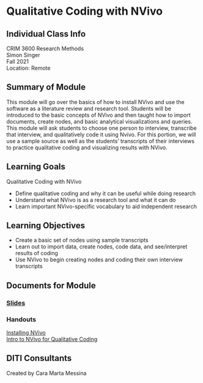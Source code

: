 # Qualitative Coding with NVivo

## Individual Class Info
CRIM 3600 Research Methods
<br>
Simon Singer
<br>
Fall 2021
<br>
Location: Remote
<br>

## Summary of Module
This module will go over the basics of how to install NVivo and use the software as a literature review and research tool. Students will be introduced to the basic concepts of NVivo and then taught how to import documents, create nodes, and basic analytical visualizations and queries.
This module will ask students to choose one person to interview, transcribe that interview, and qualitatively code it using Nvivo. For this portion, we will use a sample source as well as the students’ transcripts of their interviews to practice qualitative coding and visualizing results with NVivo.

## Learning Goals
Qualitative Coding with NVivo
* Define qualitative coding and why it can be useful while doing research
* Understand what NVivo is as a research tool and what it can do
* Learn important NVivo-specific vocabulary to aid independent research  

## Learning Objectives
* Create a basic set of nodes using sample transcripts
* Learn out to import data, create nodes, code data, and see/interpret results of coding
* Use NVivo to begin creating nodes and coding their own interview transcripts

## Documents for Module

### [Slides]()

### Handouts
[Installing NVivo]()
<br/>
[Intro to NVivo for Qualitative Coding]()


## DITI Consultants
Created by Cara Marta Messina

